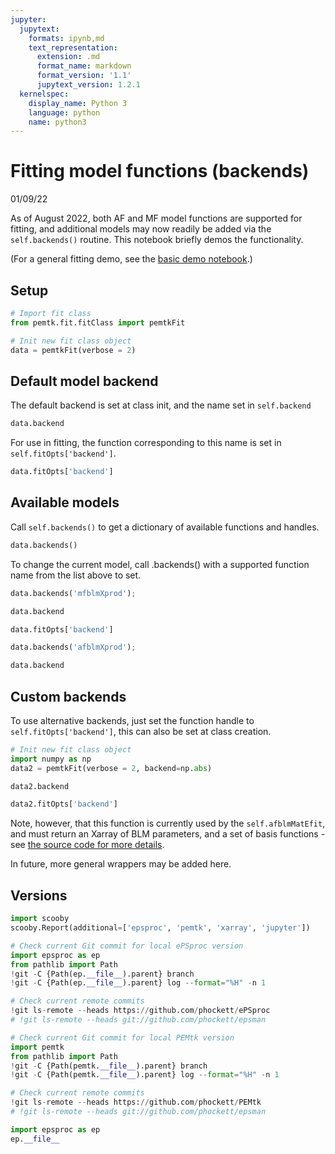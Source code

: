 ```yaml
---
jupyter:
  jupytext:
    formats: ipynb,md
    text_representation:
      extension: .md
      format_name: markdown
      format_version: '1.1'
      jupytext_version: 1.2.1
  kernelspec:
    display_name: Python 3
    language: python
    name: python3
---
```


# Fitting model functions (backends)
01/09/22

As of August 2022, both AF and MF model functions are supported for fitting, and additional models may now readily be added via the `self.backends()` routine. This notebook briefly demos the functionality.

(For a general fitting demo, see the [basic demo notebook](https://pemtk.readthedocs.io/en/latest/fitting/PEMtk_fitting_basic_demo_030621-full.html).)


## Setup

```python
# Import fit class
from pemtk.fit.fitClass import pemtkFit

# Init new fit class object
data = pemtkFit(verbose = 2)
```

## Default model backend


The default backend is set at class init, and the name set in `self.backend`

```python
data.backend
```

For use in fitting, the function corresponding to this name is set in `self.fitOpts['backend']`.

```python
data.fitOpts['backend']
```

## Available models

Call `self.backends()` to get a dictionary of available functions and handles.

```python
data.backends()
```

To change the current model, call .backends() with a supported function name from the list above to set.

```python
data.backends('mfblmXprod');
```

```python
data.backend
```

```python
data.fitOpts['backend']
```

```python
data.backends('afblmXprod');
```

```python
data.backend
```

## Custom backends

To use alternative backends, just set the function handle to `self.fitOpts['backend']`, this can also be set at class creation.

```python
# Init new fit class object
import numpy as np
data2 = pemtkFit(verbose = 2, backend=np.abs)
```

```python
data2.backend
```

```python
data2.fitOpts['backend']
```

Note, however, that this function is currently used by the `self.afblmMatEfit`, and must return an Xarray of BLM parameters, and a set of basis functions - see [the source code for more details](https://pemtk.readthedocs.io/en/latest/_modules/pemtk/fit/fitClass.html#pemtkFit.afblmMatEfit).

In future, more general wrappers may be added here.


## Versions

```python
import scooby
scooby.Report(additional=['epsproc', 'pemtk', 'xarray', 'jupyter'])
```

```python
# Check current Git commit for local ePSproc version
import epsproc as ep
from pathlib import Path
!git -C {Path(ep.__file__).parent} branch
!git -C {Path(ep.__file__).parent} log --format="%H" -n 1
```

```python
# Check current remote commits
!git ls-remote --heads https://github.com/phockett/ePSproc
# !git ls-remote --heads git://github.com/phockett/epsman
```

```python
# Check current Git commit for local PEMtk version
import pemtk
from pathlib import Path
!git -C {Path(pemtk.__file__).parent} branch
!git -C {Path(pemtk.__file__).parent} log --format="%H" -n 1
```

```python
# Check current remote commits
!git ls-remote --heads https://github.com/phockett/PEMtk
# !git ls-remote --heads git://github.com/phockett/epsman
```

```python
import epsproc as ep
ep.__file__
```

```python

```
